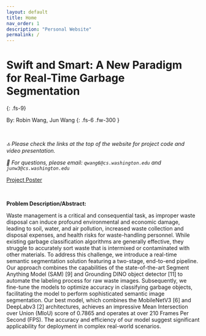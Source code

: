 ```yaml
---
layout: default
title: Home
nav_order: 1
description: "Personal Website"
permalink: /
---
```

<!-- Introduction -->
# Swift and Smart: A New Paradigm for Real-Time Garbage Segmentation
{: .fs-9}

By: Robin Wang, Jun Wang
{: .fs-6 .fw-300 }

<br>

*🔝 Please check the links at the top of the website for project code and video presentation.*

*📧 For questions, please email: `qwang6@cs.washington.edu` and `junw3@cs.washington.edu`*

<a href="/Users/junwang/Desktop/Git_Projects/CSE455Final/assets/Images/poster.png" class="btn btn-blue">Project Poster</a>

<br>

**Problem Description/Abstract:**

Waste management is a critical and consequential task, as improper waste disposal can induce profound environmental and economic damage, leading to soil, water, and air pollution, increased waste collection and disposal expenses, and health risks for waste-handling personnel. While existing garbage classification algorithms are generally effective, they struggle to accurately sort waste that is intermixed or contaminated with other materials. To address this challenge, we introduce a real-time semantic segmentation solution featuring a two-stage, end-to-end pipeline. Our approach combines the capabilities of the state-of-the-art Segment Anything Model (SAM) [9] and Grounding DINO object detector [11] to automate the labeling process for raw waste images. Subsequently, we fine-tune the models to optimize accuracy in classifying garbage objects, facilitating the model to perform sophisticated semantic image segmentation. Our best model, which combines the MobileNetV3 [6] and DeepLabv3 [2] architectures, achieves an impressive Mean Intersection over Union (MIoU) score of 0.7865 and operates at over 210 Frames Per Second (FPS). The accuracy and efficiency of our model suggest significant applicability for deployment in complex real-world scenarios.
